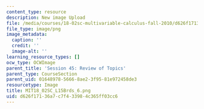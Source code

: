 ```yaml
---
content_type: resource
description: New image Upload
file: /media/courses/18-02sc-multivariable-calculus-fall-2010/d626f17136a7c7f433984c365ff03cc6_MIT18_02SC_L15Brds_6.png
file_type: image/png
image_metadata:
  caption: ''
  credit: ''
  image-alt: ''
learning_resource_types: []
ocw_type: OCWImage
parent_title: 'Session 45: Review of Topics'
parent_type: CourseSection
parent_uid: 01648978-5666-8ae2-3f95-81e972458de3
resourcetype: Image
title: MIT18_02SC_L15Brds_6.png
uid: d626f171-36a7-c7f4-3398-4c365ff03cc6
---
```

